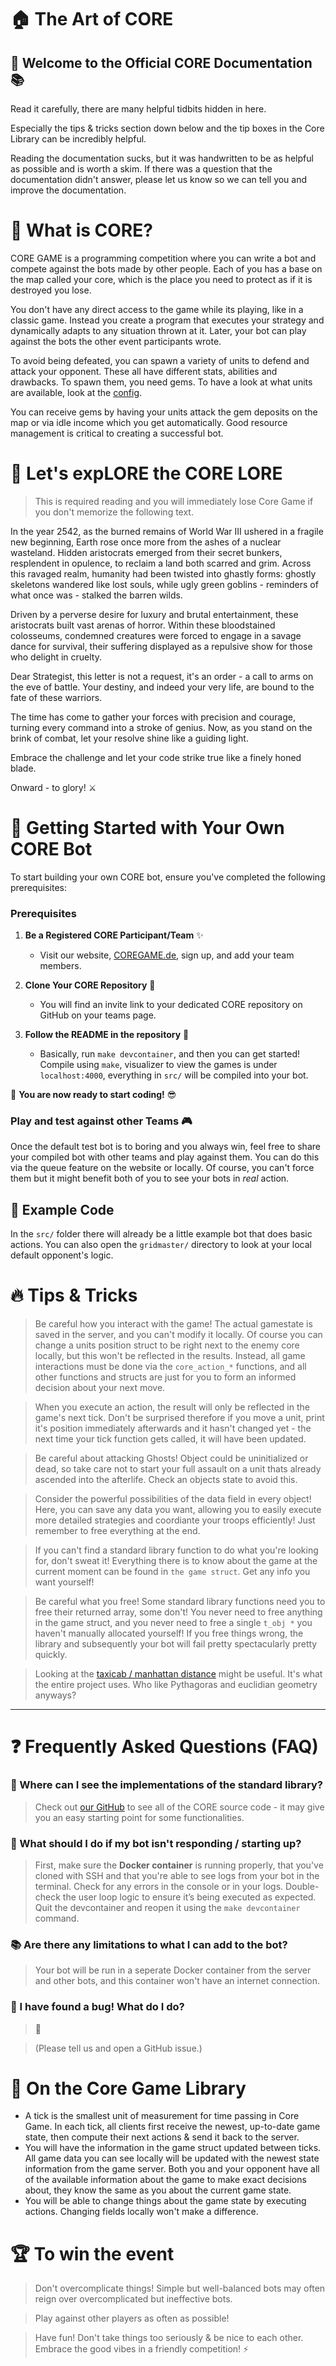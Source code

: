 # 🏠 The Art of CORE

## 🤗 Welcome to the Official CORE Documentation 📚

Read it carefully, there are many helpful tidbits hidden in here.

Especially the tips & tricks section down below and the tip boxes in the Core Library can be incredibly helpful.

Reading the documentation sucks, but it was handwritten to be as helpful as possible and is worth a skim. If there was a question that the documentation didn't answer, please let us know so we can tell you and improve the documentation.

# 👾 What is CORE?

CORE GAME is a programming competition where you can write a bot and compete against the bots made by other people. Each of you has a base on the map called your core, which is the place you need to protect as if it is destroyed you lose.

You don't have any direct access to the game while its playing, like in a classic game. Instead you create a program that executes your strategy and dynamically adapts to any situation thrown at it. Later, your bot can play against the bots the other event participants wrote.

To avoid being defeated, you can spawn a variety of units to defend and attack your opponent. These all have different stats, abilities and drawbacks. To spawn them, you need gems. To have a look at what units are available, look at the [config](../4_configs).

You can receive gems by having your units attack the gem deposits on the map or via idle income which you get automatically. Good resource management is critical to creating a successful bot.

# 📜 Let's exp**LORE** the **CORE** **LORE**

> This is required reading and you will immediately lose Core Game if you don't memorize the following text.

In the year 2542, as the burned remains of World War III ushered in
a fragile new beginning, Earth rose once more from the ashes of a
nuclear wasteland. Hidden aristocrats emerged from their secret
bunkers, resplendent in opulence, to reclaim a land both scarred
and grim.
Across this ravaged realm, humanity had been twisted into ghastly
forms: ghostly skeletons wandered like lost souls, while ugly green
goblins - reminders of what once was - stalked the barren wilds.

Driven by a perverse desire for luxury and brutal entertainment,
these aristocrats built vast arenas of horror. Within these
bloodstained colosseums, condemned creatures were forced to engage
in a savage dance for survival, their suffering displayed as a
repulsive show for those who delight in cruelty.

Dear Strategist, this letter is not a request, it's an order - a
call to arms on the eve of battle. Your destiny, and indeed your
very life, are bound to the fate of these warriors.

The time has come to gather your forces with precision and courage,
turning every command into a stroke of genius. Now, as you stand on
the brink of combat, let your resolve shine like a guiding light.

Embrace the challenge and let your code strike true like a finely
honed blade.

Onward - to glory! ⚔️

# 🚀 Getting Started with Your Own CORE Bot

To start building your own CORE bot, ensure you've completed the following prerequisites:

### Prerequisites

1. **Be a Registered CORE Participant/Team** ✨
	- Visit our website, [COREGAME.de](https://coregame.de/), sign up, and add your team members.

2. **Clone Your CORE Repository** 📧
	- You will find an invite link to your dedicated CORE repository on GitHub on your teams page.

2. **Follow the README in the repository** 📧
	- Basically, run `make devcontainer`, and then you can get started! Compile using `make`, visualizer to view the games is under `localhost:4000`, everything in `src/` will be compiled into your bot.

🎉 **You are now ready to start coding!** 😎

### Play and test against other Teams 🎮

Once the default test bot is to boring and you always win, feel free to share your compiled bot with other teams and play against them. You can do this via the queue feature on the website or locally. Of course, you can't force them but it might benefit both of you to see your bots in _real_ action.

## 📝 Example Code

In the `src/` folder there will already be a little example bot that does basic actions.
You can also open the `gridmaster/` directory to look at your local default opponent's logic.

# 🔥 Tips & Tricks

> Be careful how you interact with the game! The actual gamestate is saved in the server, and you can't modify it locally. Of course you can change a units position struct to be right next to the enemy core locally, but this won't be reflected in the results. Instead, all game interactions must be done via the `core_action_*` functions, and all other functions and structs are just for you to form an informed decision about your next move.

> When you execute an action, the result will only be reflected in the game's next tick. Don't be surprised therefore if you move a unit, print it's position immediately afterwards and it hasn't changed yet - the next time your tick function gets called, it will have been updated.

> Be careful about attacking Ghosts! Object could be uninitialized or dead, so take care not to start your full assault on a unit thats already ascended into the afterlife. Check an objects state to avoid this.

> Consider the powerful possibilities of the data field in every object! Here, you can save any data you want, allowing you to easily execute more detailed strategies and coordiante your troops efficiently! Just remember to free everything at the end.

> If you can't find a standard library function to do what you're looking for, don't sweat it! Everything there is to know about the game at the current moment can be found in `the game struct`. Get any info you want yourself!

> Be careful what you free! Some standard library functions need you to free their returned array, some don't! You never need to free anything in the game struct, and you never need to free a single `t_obj *` you haven't manually allocated yourself! If you free things wrong, the library and subsequently your bot will fail pretty spectacularly pretty quickly.

> Looking at the [taxicab / manhattan distance](https://en.wikipedia.org/wiki/Taxicab_geometry) might be useful. It's what the entire project uses. Who like Pythagoras and euclidian geometry anyways?

---

# ❓ Frequently Asked Questions (FAQ)

### 🔧 Where can I see the implementations of the standard library?
> Check out [our GitHub](https://github.com/42core-team) to see all of the CORE source code - it may give you an easy starting point for some functionalities.

### 🐞 What should I do if my bot isn't responding / starting up?
> First, make sure the **Docker container** is running properly, that you've cloned with SSH and that you're able to see logs from your bot in the terminal. Check for any errors in the console or in your logs. Double-check the user loop logic to ensure it’s being executed as expected. Quit the devcontainer and reopen it using the `make devcontainer` command.

### 📚 Are there any limitations to what I can add to the bot?
> Your bot will be run in a seperate Docker container from the server and other bots, and this container won't have an internet connection.

### 🧐 I have found a bug! What do I do?

> 👀

> (Please tell us and open a GitHub issue.)

# 🔎 On the Core Game Library

- A tick is the smallest unit of measurement for time passing in Core Game. In each tick, all clients first receive the newest, up-to-date game state, then compute their next actions & send it back to the server.
- You will have the information in the game struct updated between ticks. All game data you can see locally will be updated with the newest state information from the game server. Both you and your opponent have all of the available information about the game to make exact decisions about, they know the same as you about the current game state.
- You will be able to change things about the game state by executing actions. Changing fields locally won't make a difference.

# 🏆 To win the event

> Don't overcomplicate things! Simple but well-balanced bots may often reign over overcomplicated but ineffective bots.

> Play against other players as often as possible!

> Have fun! Don't take things too seriously & be nice to each other. Embrace the good vibes in a friendly competition! ⚡️
